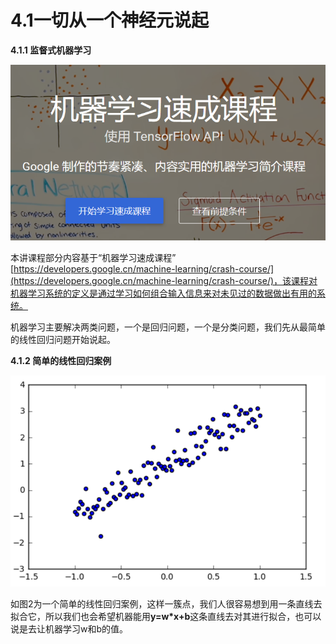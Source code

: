 # 4.1一切从一个神经元说起

**4.1.1 监督式机器学习**

![&#x56FE;4-1 Google &#x201C;&#x673A;&#x5668;&#x5B66;&#x4E60;&#x901F;&#x6210;&#x8BFE;&#x7A0B;&#x201D;](../.gitbook/assets/tu-pian-1%20%286%29.png)

本讲课程部分内容基于“机器学习速成课程” [https://developers.google.cn/machine-learning/crash-course/](https://developers.google.cn/machine-learning/crash-course/)，该课程对机器学习系统的定义是通过学习如何组合输入信息来对未见过的数据做出有用的系统。

机器学习主要解决两类问题，一个是回归问题，一个是分类问题，我们先从最简单的线性回归问题开始说起。

**4.1.2 简单的线性回归案例**

![&#x56FE;4-2 &#x7B80;&#x5355;&#x7684;&#x7EBF;&#x6027;&#x56DE;&#x5F52;&#x6848;&#x4F8B;](../.gitbook/assets/tu-pian-2%20%281%29.png)

如图2为一个简单的线性回归案例，这样一簇点，我们人很容易想到用一条直线去拟合它，所以我们也会希望机器能用**y=w\*x+b**这条直线去对其进行拟合，也可以说是去让机器学习w和b的值。

